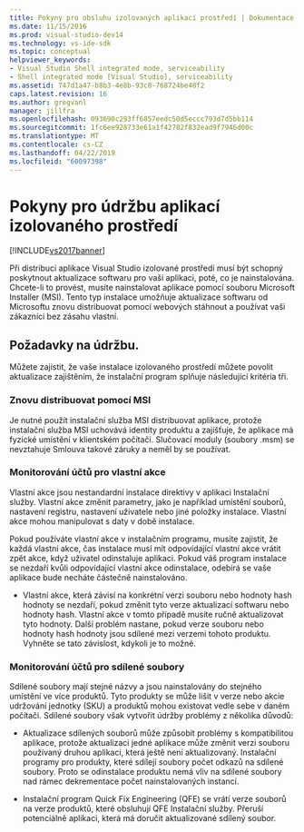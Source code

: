 ```yaml
---
title: Pokyny pro obsluhu izolovaných aplikací prostředí | Dokumentace Microsoftu
ms.date: 11/15/2016
ms.prod: visual-studio-dev14
ms.technology: vs-ide-sdk
ms.topic: conceptual
helpviewer_keywords:
- Visual Studio Shell integrated mode, serviceability
- Shell integrated mode [Visual Studio], serviceability
ms.assetid: 747d1a47-b8b3-4e8b-93c0-768724be48f2
caps.latest.revision: 16
ms.author: gregvanl
manager: jillfra
ms.openlocfilehash: 093690c293ff6857eedc50d5eccc793d7d5bb114
ms.sourcegitcommit: 1fc6ee928733e61a1f42782f832ead9f7946d00c
ms.translationtype: MT
ms.contentlocale: cs-CZ
ms.lasthandoff: 04/22/2019
ms.locfileid: "60097398"
---
```

# <a name="servicing-guidelines-for-isolated-shell-applications"></a>Pokyny pro údržbu aplikací izolovaného prostředí
[!INCLUDE[vs2017banner](../includes/vs2017banner.md)]

Při distribuci aplikace Visual Studio izolované prostředí musí být schopný poskytnout aktualizace softwaru pro vaši aplikaci, poté, co je nainstalována. Chcete-li to provést, musíte nainstalovat aplikace pomocí souboru Microsoft Installer (MSI). Tento typ instalace umožňuje aktualizace softwaru od Microsoftu znovu distribuovat pomocí webových stáhnout a používat vaši zákazníci bez zásahu vlastní.  
  
## <a name="servicing-requirements"></a>Požadavky na údržbu.  
 Můžete zajistit, že vaše instalace izolovaného prostředí můžete povolit aktualizace zajištěním, že instalační program splňuje následující kritéria tři.  
  
### <a name="redistribute-by-using-an-msi"></a>Znovu distribuovat pomocí MSI  
 Je nutné použít instalační služba MSI distribuovat aplikace, protože instalační služba MSI uchovává identity produktu a zajišťuje, že aplikace má fyzické umístění v klientském počítači. Slučovací moduly (soubory .msm) se nevztahuje Smlouva takové záruky a neměl by se používat.  
  
### <a name="accounting-for-custom-actions"></a>Monitorování účtů pro vlastní akce  
 Vlastní akce jsou nestandardní instalace direktivy v aplikaci Instalační služby. Vlastní akce změnit parametry, jako je například umístění souborů, nastavení registru, nastavení uživatele nebo jiné položky instalace. Vlastní akce mohou manipulovat s daty v době instalace.  
  
 Pokud používáte vlastní akce v instalačním programu, musíte zajistit, že každá vlastní akce, čas instalace musí mít odpovídající vlastní akce vrátit zpět akce, když uživatel odinstaluje aplikaci. Pokud váš program instalace se nezdaří kvůli odpovídající vlastní akce odinstalace, odebírá se vaše aplikace bude necháte částečně nainstalováno.  
  
- Vlastní akce, která závisí na konkrétní verzi souboru nebo hodnoty hash hodnoty se nezdaří, pokud změnit tyto verze aktualizací softwaru nebo hodnoty hash. Vlastní akce v tomto případě musíte ručně aktualizovat tyto hodnoty. Další problém nastane, pokud verze souboru nebo hodnoty hash hodnoty jsou sdílené mezi verzemi tohoto produktu. Vyhněte se tato závislost, kdykoli je to možné.  
  
### <a name="accounting-for-shared-files"></a>Monitorování účtů pro sdílené soubory  
 Sdílené soubory mají stejné názvy a jsou nainstalovány do stejného umístění ve více produktů. Tyto produkty se může lišit v verze nebo akcie udržování jednotky (SKU) a produktů mohou existovat vedle sebe v daném počítači. Sdílené soubory však vytvořit údržby problémy z několika důvodů:  
  
- Aktualizace sdílených souborů může způsobit problémy s kompatibilitou aplikace, protože aktualizaci jedné aplikace může změnit verzi souboru používaný druhou aplikaci, která ještě není aktualizovaný. Instalační programy pro produkty, které sdílejí soubory počet odkazů na sdílené soubory. Proto se odinstalace produktu nemá vliv na sdílené soubory nad rámec dekrementace počet nainstalovaných instancí.  
  
- Instalační program Quick Fix Engineering (QFE) se vrátí verze souborů na verze produktů, které obsluhují QFE Instalační služby. Přeruší potenciálně aplikaci, která má doručit aktualizované sdílený soubor.
